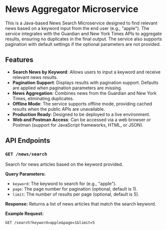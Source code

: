 # News Aggregator Microservice

This is a Java-based News Search Microservice designed to find relevant news based on a keyword input from the end user (e.g., "apple"). The service integrates with the Guardian and New York Times APIs to aggregate results, ensuring no duplicates in the final output. The service also supports pagination with default settings if the optional parameters are not provided.

## Features

- **Search News by Keyword**: Allows users to input a keyword and receive relevant news results.
- **Pagination Support**: Displays results with pagination support. Defaults are applied when pagination parameters are missing.
- **News Aggregation**: Combines news from the Guardian and New York Times, eliminating duplicates.
- **Offline Mode**: The service supports offline mode, providing cached results when the public APIs are unavailable.
- **Production Ready**: Designed to be deployed to a live environment.
- **Web and Postman Access**: Can be accessed via a web browser or Postman (support for JavaScript frameworks, HTML, or JSON).

## API Endpoints

### `GET /news/search`

Search for news articles based on the keyword provided.

**Query Parameters:**
- `keyword`: The keyword to search for (e.g., "apple").
- `page`: The page number for pagination (optional, default is 1).
- `limit`: The number of results per page (optional, default is 5).

**Response:**
Returns a list of news articles that match the search keyword.

**Example Request:**
```http
GET /search?keyword=apple&page=1&limit=5
